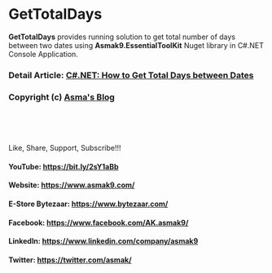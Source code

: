 # GetTotalDays
**GetTotalDays** provides running solution to get total number of days between two dates using **Asmak9.EssentialToolKit** Nuget library in C#.NET Console Application.

### Detail Article: [C#.NET: How to Get Total Days between Dates](https://bit.ly/2KBCytQ)

### Copyright (c) [Asma's Blog](https://www.asmak9.com/)

<br/>
<br/>
<br/>

Like, Share, Support, Subscribe!!!

#### YouTube: https://bit.ly/2sY1aBb 

#### Website: https://www.asmak9.com/

#### E-Store Bytezaar: https://www.bytezaar.com/

#### Facebook: https://www.facebook.com/AK.asmak9/

#### LinkedIn: https://www.linkedin.com/company/asmak9

#### Twitter: https://twitter.com/asmak/
